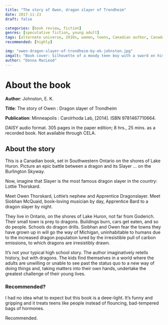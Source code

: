 ```yaml
---
title: "The story of Owen, dragon slayer of Trondheim"
date: 2017-11-23
draft: false

categories: [book review, fiction]
genres: [speculative fiction, young adult]
tags: [alternate universe, 2010s, women, teens, Canadian author, Canada, dragons, environment, adventure]
recommended: [highly]

img: "owen-dragon-slayer-of-trondheim-by-ek-johnston.jpg"
imgalt: "Book cover: Silhouette of a moody teen boy with a sword on his back, walking away from a much larger silhouette of a dragon."
author: "Donna MacLeod"
---
```


# About the book

**Author**: Johnston, E. K.

**Title**: The story of Owen : Dragon slayer of Trondheim

**Publication**: Minneapolis : Carolrhoda Lab, [2014]. ISBN 9781467710664.

DAISY audio format. 305 pages in the paper edition; 8 hrs., 25 mins. as a recorded book. Not available through CELA.

## About the story

This is a Canadian book, set in Southwestern Ontario on the shores of Lake Huron. Picture an epic battle between a dragon and its Slayer … on the Burlington Skyway.

Now, imagine that Slayer is the most famous dragon slayer in the country: Lottie Thorskard.

Meet Owen Thorskard, Lottie’s nephew and Apprentice Dragonslayer. Meet Siobhan McQuaid, book-loving musician by day, Apprentice Bard to a dragon slayer by night.

They live in Ontario, on the shores of Lake Huron, not far from Goderich. Their small town is prey to dragons. Buildings burn, cars get eaten, and so do people. Schools do dragon drills. Siobhan and Owen fear the towns they have grown up in will go the way of Michigan, uninhabitable to humans due to the increased dragon population lured by the irresistible pull of carbon emissions, to which dragons are irresistibly drawn.

It’s not your typical high school story. The author imaginatively retells history, but with dragons. The kids find themselves in a world where the adults are unwilling or unable to see past the status quo to a new way of doing things and, taking matters into their own hands, undertake the greatest challenge of their young lives.

### Recommended?

I had no idea what to expect but this book is a deee-light. It’s funny and gripping and it treats teens like people instead of flouncing, bad-tempered bags of hormones.

Recommended.
